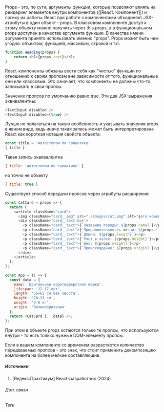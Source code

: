 Props  - это, по сути, аргументы функции, которые позволяют влиять на рендеринг элементов внутри компонентов ([[React. Компонент]]) и логику их работы.
React при работе с компонентами объединяет JSX-атрибуты в один объект - props. В классовом компоненте доступ к этому объекту можно получить через this.props, а в функциональном props доступен в качестве аргумента функции.
В качестве имени аргумента принято использовать именно "props".
Props может быть чем угодно: объектом, функцией, массивом, строкой и т.п.

```js
function Heading(props) {
	return <h1>{props.text}</h1>
}
```

React-компоненты обязаны вести себя как "чистые" функции по отношению к своим пропсам вне зависимости от того, функциональные они или классовые. Это означает, что компоненты не должны что-то записывать в свои пропсы.

Значение пропсов по умолчанию равно true. Эти два JSX-выражения эквивалентны:
```ts
<TextInput disabled />
<TextInput disabled={true} />
```
Лучше не полагаться на такую особенность и указывать значения props в явном виде, ведь иначе такая запись может быть интерпретирована React как короткая нотация свойств объекта:
```js
const title = 'Автостопом по галактике'
{ title }
```
Такая запись эквивалентна 
```js
{ title: 'Автостопом по галактике' }
```
но точно не объекту
```js
{ title: true }
```

Существует способ передачи пропсов через атрибуты расширения:
```js
const CatCard = props => {
  return (
    <article className="card">
      <img className="card__img" src="./images/cat.png" alt="фото кошки." />
      <div className="card__text-box">
        <p className="card__text">{`Название породы: ${props.name}`}</p>
        <p className="card__text">{`Продолжительность жизни: ${props.lifespan}`}</p>
        <p className="card__text">{`Длина: ${props.length}`}</p>
        <p className="card__text">{`Рост в холке: ${props.height}`}</p>
        <p className="card__text">{`Вес: ${props.weight}`}</p>
        <p className="card__text">{`Происхождение: ${props.origin}`}</p>
      </div>
    </article>
  );
};
  
const App = () => {
  const data = {
    name: 'Британская короткошерстная кошка',
    lifespan: '12-17 лет',
    length: '55–63 см без хвоста',
    height: '28–33 см',
    weight: '3-8 кг',
    origin: 'Великобритания'
  };
  return <CatCard {...data} />;
};
```

При этом в объекте props остаются только те пропсы, что используются внутри - то есть только нужные DOM-элементу пропсы.

Если в вашем компоненте со временем разрастается количество передаваемых пропсов - это знак, что стоит применить декомпозицию компонента на более мелкие составляющие.
##### Источники
1. \[Яндекс.Практикум] React-разработчик (2024)

###### Доп. связи

###### Теги
